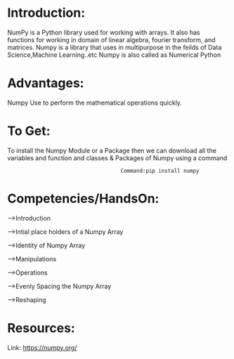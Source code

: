 # Introduction:
NumPy is a Python library used for working with arrays. It also has functions for working in domain of linear algebra, fourier transform, and matrices.
Numpy is a library that uses in multipurpose in the feilds of Data Science,Machine Learning..etc
Numpy is also called as Numerical Python

# Advantages:
 Numpy Use to perform the mathematical operations quickly.

# To Get:
To install the Numpy Module or a Package then we can download all the variables and function and classes & Packages of Numpy using a command

                                        Command:pip install numpy
   
# Competencies/HandsOn:
-->Introduction

-->Intial place holders of a Numpy Array

-->Identity of Numpy Array

-->Manipulations

-->Operations

-->Evenly Spacing the Numpy Array

-->Reshaping

# Resources:
Link: https://numpy.org/


